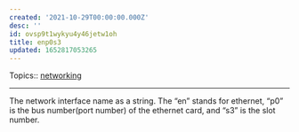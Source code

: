 ```yaml
---
created: '2021-10-29T00:00:00.000Z'
desc: ''
id: ovsp9t1wykyu4y46jetw1oh
title: enp0s3
updated: 1652817053265
---
```

   
Topics::  [networking](../topics/networking.md)   
   
   
---   
   
The network interface name as a string. The “en” stands for ethernet, “p0” is the bus number(port number) of the ethernet card, and “s3” is the slot number.